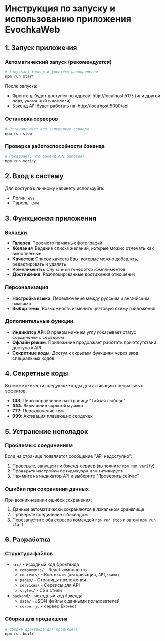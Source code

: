 # Инструкция по запуску и использованию приложения EvochkaWeb

## 1. Запуск приложения

### Автоматический запуск (рекомендуется)

```bash
# Запускает бэкенд и фронтенд одновременно
npm run start
```

После запуска:
- Фронтенд будет доступен по адресу: http://localhost:5173 (или другой порт, указанный в консоли)
- Бэкенд API будет работать на: http://localhost:5000/api

### Остановка серверов

```bash
# Останавливает все запущенные серверы
npm run stop
```

### Проверка работоспособности бэкенда

```bash
# Проверяет, что бэкенд API работает
npm run verify
```

## 2. Вход в систему

Для доступа к личному кабинету используйте:
- Логин: `eva`
- Пароль: `love`

## 3. Функционал приложения

### Вкладки

- **Галерея**: Просмотр памятных фотографий
- **Желания**: Ведение списка желаний, которые можно отмечать как выполненные
- **Качества**: Список качеств Евы, которые можно добавлять, редактировать и удалять
- **Комплименты**: Случайный генератор комплиментов
- **Достижения**: Разблокированные достижения отношений

### Персонализация

- **Настройка языка**: Переключение между русским и английским языками
- **Выбор темы**: Возможность изменить цветовую схему приложения

### Дополнительные функции

- **Индикатор API**: В правом нижнем углу показывает статус соединения с сервером
- **Офлайн режим**: Приложение продолжает работать при отсутствии доступа к API
- **Секретные коды**: Доступ к скрытым функциям через ввод специальных кодов

## 4. Секретные коды

Вы можете ввести следующие коды для активации специальных эффектов:
- **143**: Перенаправление на страницу "Тайная любовь"
- **333**: Включение скрытой музыки
- **777**: Переключение тем
- **999**: Активация плавающих сердечек

## 5. Устранение неполадок

### Проблемы с соединением

Если на странице появляется сообщение "API недоступно":
1. Проверьте, запущен ли бэкенд-сервер (выполните `npm run verify`)
2. Проверьте настройки брандмауэра или антивируса
3. Нажмите на индикатор API и выберите "Проверить сейчас"

### Ошибки при сохранении данных

При возникновении ошибок сохранения:
1. Данные автоматически сохраняются в локальном хранилище
2. Проверьте соединение с бэкендом
3. Перезапустите оба сервера командой `npm run stop` и затем `npm run start`

## 6. Разработка

### Структура файлов

- `src/` - исходный код фронтенда
  - `components/` - React компоненты
  - `contexts/` - Контексты (авторизация, API, язык)
  - `pages/` - Страницы приложения
  - `services/` - Сервисы для API
  - `styles/` - CSS стили
- `backend/` - исходный код бэкенда
  - `data/` - JSON-файлы с данными пользователей
  - `server.js` - сервер Express

### Сборка для продакшена

```bash
# Сборка фронтенда для продакшена
npm run build
```